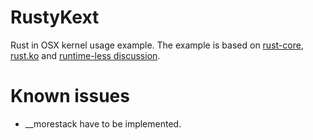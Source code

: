 RustyKext
=========
Rust in OSX kernel usage example. The example is based on [rust-core](https://github.com/thestinger/rust-core), [rust.ko](https://github.com/tsgates/rust.ko) and [runtime-less discussion](https://github.com/mozilla/rust/issues/3608).

Known issues
============
* __morestack have to be implemented.
